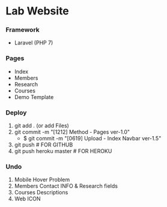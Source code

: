 # Lab Website

### Framework
* Laravel (PHP 7)

### Pages
- Index
- Members
- Research
- Courses
- Demo Template

### Deploy
1. git add . (or add Files)
2. git commit -m "[1212] Method - Pages ver-1.0"
	- $ git commit -m "[0619] Upload - Index Navbar ver-1.5"
3. git push # FOR GITHUB
4. git push heroku master # FOR HEROKU

### Undo
1. Mobile Hover Problem
2. Members Contact INFO & Research fields
3. Courses Descriptions
4. Web ICON
